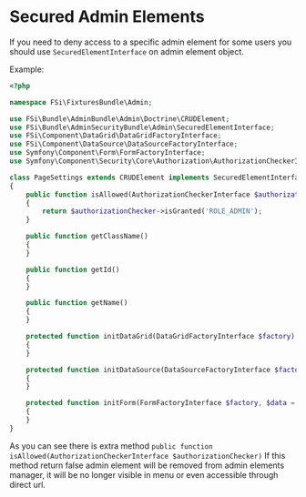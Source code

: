 # Secured Admin Elements

If you need to deny access to a specific admin element for some users
you should use ``SecuredElementInterface`` on admin element object.

Example:

```php
<?php

namespace FSi\FixturesBundle\Admin;

use FSi\Bundle\AdminBundle\Admin\Doctrine\CRUDElement;
use FSi\Bundle\AdminSecurityBundle\Admin\SecuredElementInterface;
use FSi\Component\DataGrid\DataGridFactoryInterface;
use FSi\Component\DataSource\DataSourceFactoryInterface;
use Symfony\Component\Form\FormFactoryInterface;
use Symfony\Component\Security\Core\Authorization\AuthorizationCheckerInterface;

class PageSettings extends CRUDElement implements SecuredElementInterface
{
    public function isAllowed(AuthorizationCheckerInterface $authorizationChecker)
    {
        return $authorizationChecker->isGranted('ROLE_ADMIN');
    }

    public function getClassName()
    {
    }

    public function getId()
    {
    }

    public function getName()
    {
    }

    protected function initDataGrid(DataGridFactoryInterface $factory)
    {
    }

    protected function initDataSource(DataSourceFactoryInterface $factory)
    {
    }

    protected function initForm(FormFactoryInterface $factory, $data = null)
    {
    }
}
```

As you can see there is extra method ``public function isAllowed(AuthorizationCheckerInterface $authorizationChecker)``
If this method return false admin element will be removed from admin elements manager, it will
be no longer visible in menu or even accessible through direct url.
